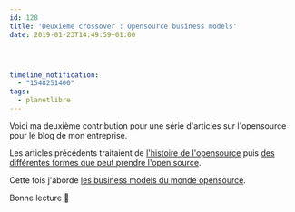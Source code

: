 ```yaml
---
id: 128
title: 'Deuxième crossover : Opensource business models'
date: 2019-01-23T14:49:59+01:00




timeline_notification:
  - "1548251400"
tags:
  - planetlibre
---
```

Voici ma deuxième contribution pour une série d'articles sur l'opensource pour le blog de mon entreprise.

Les articles précédents traitaient de [l'histoire de l'opensource](https://blog.worldline.tech/2018/10/29/opensource-history.html) puis [des différentes formes que peut prendre l'open source](https://blog.worldline.tech/2018/12/19/FOSS-dimensions.html).

Cette fois j'aborde [les business models du monde opensource](https://blog.worldline.tech/2019/01/23/opensource-business-models.html).

Bonne lecture 🙂